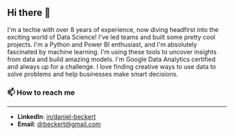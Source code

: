 ## Hi there 👋

I'm a techie with over 8 years of experience, now diving headfirst into the exciting world of Data Science!
I've led teams and built some pretty cool projects. I'm a Python and Power BI enthusiast, and I'm absolutely
fascinated by machine learning. I'm using these tools to uncover insights from data and build amazing models.
I'm Google Data Analytics certified and always up for a challenge. I love finding creative ways to use data
to solve problems and help businesses make smart decisions.

<!--
**Drieger/drieger** is a ✨ _special_ ✨ repository because its `README.md` (this file) appears on your GitHub profile.

Here are some ideas to get you started:

- 🔭 I’m currently working on ...
- 🌱 I’m currently learning ...
- 👯 I’m looking to collaborate on ...
- 🤔 I’m looking for help with ...
- 💬 Ask me about ...
- 😄 Pronouns: ...
- ⚡ Fun fact: ...
-->
### 📫 How to reach me
---

* **LinkedIn**: [in/daniel-beckert]("https://www.linkedin.com/in/daniel-beckert/")
* **Email**: [drbeckert@gmail.com]("mailto://drbeckert@gmail.com")